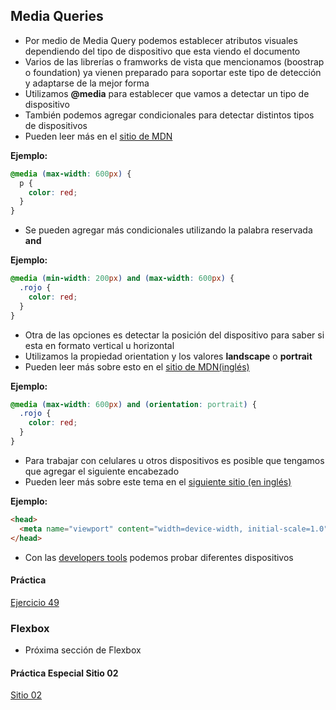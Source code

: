 ## Media Queries
* Por medio de Media Query podemos establecer atributos visuales dependiendo del tipo de dispositivo que esta viendo el documento
* Varios de las librerías o framworks de vista que mencionamos (boostrap o foundation) ya vienen preparado para soportar este tipo de detección y adaptarse de la mejor forma
* Utilizamos **@media** para establecer que vamos a detectar un tipo de dispositivo
* También podemos agregar condicionales para detectar distintos tipos de dispositivos
* Pueden leer más en el [sitio de MDN](https://developer.mozilla.org/es/docs/CSS/Media_queries)

**Ejemplo:**
```css
@media (max-width: 600px) {
  p {
    color: red;
  }
}
```

* Se pueden agregar más condicionales utilizando la palabra reservada **and**

**Ejemplo:**
```css
@media (min-width: 200px) and (max-width: 600px) {
  .rojo {
    color: red;
  }
}
```

* Otra de las opciones es detectar la posición del dispositivo para saber si esta en formato vertical u horizontal
* Utilizamos la propiedad orientation y los valores **landscape** o **portrait**
* Pueden leer más sobre esto en el [sitio de MDN(inglés)](https://developer.mozilla.org/en-US/docs/Web/API/CSS_Object_Model/Managing_screen_orientation)

**Ejemplo:**
```css
@media (max-width: 600px) and (orientation: portrait) {
  .rojo {
    color: red;
  }
}
```

* Para trabajar con celulares u otros dispositivos es posible que tengamos que agregar el siguiente encabezado
* Pueden leer más sobre este tema en el [siguiente sitio (en inglés)](https://css-tricks.com/snippets/html/responsive-meta-tag)

**Ejemplo:**
```html
<head>
  <meta name="viewport" content="width=device-width, initial-scale=1.0" />
</head>
```

* Con las [developers tools](https://developers.google.com/web/tools/chrome-devtools/device-mode) podemos probar diferentes dispositivos

#### Práctica
[Ejercicio 49](../ejercicios_css/ej49.md)

### Flexbox
* Próxima sección de Flexbox

#### Práctica Especial Sitio 02
[Sitio 02](../ejercicios_css/sitio02.md)